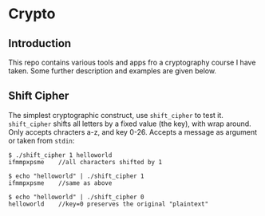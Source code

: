 # Crypto

## Introduction
This repo contains various tools and apps fro a cryptography course I have taken. Some further description and examples are given below.

## Shift Cipher
The simplest cryptographic construct, use `shift_cipher` to test it. `shift_cipher` shifts all letters by a fixed value (the key), with wrap around. Only accepts chracters a-z, and key 0-26. Accepts a message as argument or taken from `stdin`:
```
$ ./shift_cipher 1 helloworld
ifmmpxpsme    //all characters shifted by 1

$ echo "helloworld" | ./shift_cipher 1
ifmmpxpsme    //same as above

$ echo "helloworld" | ./shift_cipher 0
helloworld    //key=0 preserves the original "plaintext"
```

